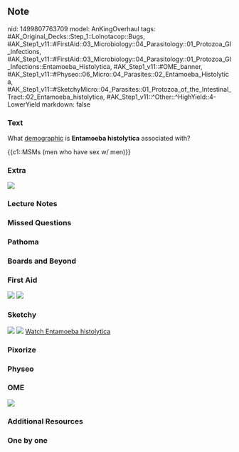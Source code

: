 ## Note
nid: 1499807763709
model: AnKingOverhaul
tags: #AK_Original_Decks::Step_1::Lolnotacop::Bugs, #AK_Step1_v11::#FirstAid::03_Microbiology::04_Parasitology::01_Protozoa_GI_Infections, #AK_Step1_v11::#FirstAid::03_Microbiology::04_Parasitology::01_Protozoa_GI_Infections::Entamoeba_Histolytica, #AK_Step1_v11::#OME_banner, #AK_Step1_v11::#Physeo::06_Micro::04_Parasites::02_Entamoeba_Histolytica, #AK_Step1_v11::#SketchyMicro::04_Parasites::01_Protozoa_of_the_Intestinal_Tract::02_Entamoeba_histolytica, #AK_Step1_v11::^Other::^HighYield::4-LowerYield
markdown: false

### Text
What <u>demographic</u> is <b>Entamoeba histolytica</b> associated
with?
<div>
  {{c1::MSMs (men who have sex w/ men)}}
</div>

### Extra
<img src="paste-26268019982745.jpg">

### Lecture Notes


### Missed Questions


### Pathoma


### Boards and Beyond


### First Aid
<img src="tmpq19fl2y_.png"> <img src="tmpuf70x07t.png">

### Sketchy
<img src="paste-40604620816387.jpg"> <img src=
"paste-dd85b67ace3381657b4b45bf3266cedb1424b7cd.png"> <a href=
"https://dashboard.sketchy.com/study/medical/courses/medical-microbiology/units/medical-microbiology-parasites/videos/medical-microbiology-parasites-protozoa-of-the-intestinal-tract-entamoeba-histolytica?utm_source=anki&utm_medium=partnership&utm_campaign=february_update&utm_content=medical">
Watch Entamoeba histolytica</a>

### Pixorize


### Physeo


### OME
<div class="ome-widget">
  <a href="https://onlinemeded.org?ref=anki"><img src=
  "_OME_AnkiFlashcards_General_7.png"></a>
</div>

### Additional Resources


### One by one

